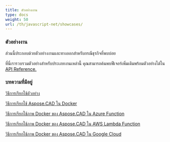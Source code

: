 ```yaml
---
title: ตัวอย่างงาน
type: docs
weight: 50
url: /th/javascript-net/showcases/
---
```


### **ตัวอย่างงาน**
ส่วนนี้ประกอบด้วยตัวอย่างงานและทางออกสำหรับกรณีธุรกิจที่พบบ่อย

ที่นี่เรารวบรวมตัวอย่างสำหรับประเภทงานเหล่านี้ คุณสามารถค้นพบฟีเจอร์เพิ่มเติมพร้อมตัวอย่างได้ใน [API Reference.](https://apireference.aspose.com/cad/net)
### **บทความที่มีอยู่**

[วิธีการเรียกใช้ตัวอย่าง](/th/cad/net/how-to-run-the-examples/)

[วิธีการเรียกใช้ Aspose.CAD ใน Docker](/th/cad/net/how-to-run-aspose-cad-in-docker/)

[วิธีการเรียกใช้ภาพ Docker ของ Aspose.CAD ใน Azure Function](/th/cad/net/how-to-run-aspose-cad-docker-image-in-azure-function/) 

[วิธีการเรียกใช้ภาพ Docker ของ Aspose.CAD ใน AWS Lambda Function](/th/cad/net/how-to-run-aspose-cad-docker-image-in-aws-lambda-function/)

[วิธีการเรียกใช้ภาพ Docker ของ Aspose.CAD ใน Google Cloud](/th/cad/net/how-to-run-aspose-cad-docker-image-in-google-cloud/)
